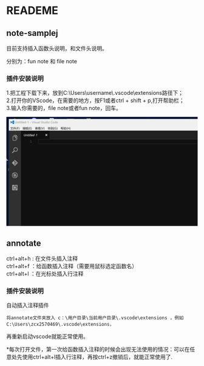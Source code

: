 # READEME  
## note-samplej

目前支持插入函数头说明，和文件头说明。

分别为：fun note 和 file note

### 插件安装说明
1.把工程下载下来，放到C:\Users\username\\.vscode\extensions路径下；  
2.打开你的VScode，在需要的地方，按F1或者ctrl + shift + p,打开帮助栏；  
3.输入你需要的，file note或者fun note，回车。  

![](note-samplej/md.gif)


## annotate  


ctrl+alt+h : 在文件头插入注释  
ctrl+alt+f ：给函数插入注释（需要用鼠标选定函数名）  
ctrl+alt+l ：在光标处插入行注释  


### 插件安装说明
自动插入注释插件

    将annotate文件夹放入 c：\用户目录\当前用户目录\.vscode\extensions ，例如C:\Users\zcx2570469\.vscode\extensions，
再重新启动vscode就能正常使用。

*每次打开文件，第一次给函数插入注释的时候会出现无法使用的情况：可以在任意处先使用ctrl+alt+l插入行注释，再按ctrl+z撤销后，就能正常使用了.
